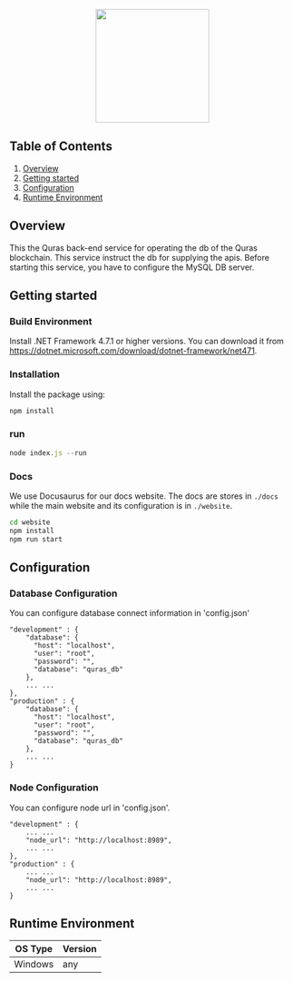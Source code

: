 <p align="center">
<img
    src="http://blockapi.quraswallet.org/quras/img/logo1.png"
    width="200px">
</p>

## Table of Contents
1. [Overview](#overview)
2. [Getting started](#getting-started)
3. [Configuration](#configuration)
4. [Runtime Environment](#runtime-environment)

## Overview

This the Quras back-end service for operating the db of the Quras blockchain.
This service instruct the db for supplying the apis.
Before starting this service, you have to configure the MySQL DB server.

## Getting started

### Build Environment

Install .NET Framework 4.7.1 or higher versions. You can download it from https://dotnet.microsoft.com/download/dotnet-framework/net471.

### Installation

Install the package using:

```js
npm install
```

### run

```js
node index.js --run
```

### Docs

We use Docusaurus for our docs website. The docs are stores in `./docs` while the main website and its configuration is in `./website`.

```bash
cd website
npm install
npm run start
```

## Configuration

### Database Configuration

You can configure database connect information in 'config.json'

```
"development" : {
    "database": {
      "host": "localhost",
      "user": "root",
      "password": "",
      "database": "quras_db"
    },
    ... ...
},
"production" : {
    "database": {
      "host": "localhost",
      "user": "root",
      "password": "",
      "database": "quras_db"
    },
    ... ...
}
```

### Node Configuration

You can configure node url in 'config.json'.

```
"development" : {
    ... ...
    "node_url": "http://localhost:8989",
    ... ...
},
"production" : {
    ... ...
    "node_url": "http://localhost:8989",
    ... ...
}
``` 

## Runtime Environment
|OS Type|Version|
|---|---|
|Windows|any|